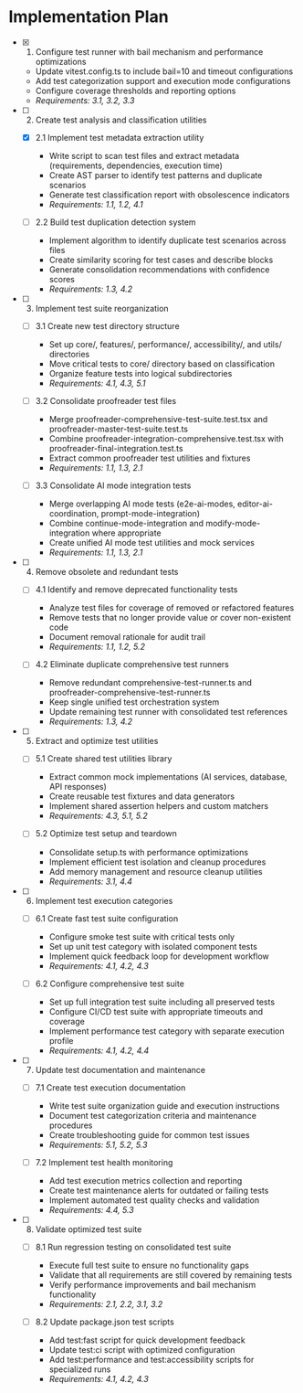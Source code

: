 # Implementation Plan

- [x] 1. Configure test runner with bail mechanism and performance optimizations
  - Update vitest.config.ts to include bail=10 and timeout configurations
  - Add test categorization support and execution mode configurations
  - Configure coverage thresholds and reporting options
  - _Requirements: 3.1, 3.2, 3.3_

- [ ] 2. Create test analysis and classification utilities
  - [x] 2.1 Implement test metadata extraction utility
    - Write script to scan test files and extract metadata (requirements, dependencies, execution time)
    - Create AST parser to identify test patterns and duplicate scenarios
    - Generate test classification report with obsolescence indicators
    - _Requirements: 1.1, 1.2, 4.1_

  - [ ] 2.2 Build test duplication detection system
    - Implement algorithm to identify duplicate test scenarios across files
    - Create similarity scoring for test cases and describe blocks
    - Generate consolidation recommendations with confidence scores
    - _Requirements: 1.3, 4.2_

- [ ] 3. Implement test suite reorganization
  - [ ] 3.1 Create new test directory structure
    - Set up core/, features/, performance/, accessibility/, and utils/ directories
    - Move critical tests to core/ directory based on classification
    - Organize feature tests into logical subdirectories
    - _Requirements: 4.1, 4.3, 5.1_

  - [ ] 3.2 Consolidate proofreader test files
    - Merge proofreader-comprehensive-test-suite.test.tsx and proofreader-master-test-suite.test.ts
    - Combine proofreader-integration-comprehensive.test.tsx with proofreader-final-integration.test.ts
    - Extract common proofreader test utilities and fixtures
    - _Requirements: 1.1, 1.3, 2.1_

  - [ ] 3.3 Consolidate AI mode integration tests
    - Merge overlapping AI mode tests (e2e-ai-modes, editor-ai-coordination, prompt-mode-integration)
    - Combine continue-mode-integration and modify-mode-integration where appropriate
    - Create unified AI mode test utilities and mock services
    - _Requirements: 1.1, 1.3, 2.1_

- [ ] 4. Remove obsolete and redundant tests
  - [ ] 4.1 Identify and remove deprecated functionality tests
    - Analyze test files for coverage of removed or refactored features
    - Remove tests that no longer provide value or cover non-existent code
    - Document removal rationale for audit trail
    - _Requirements: 1.1, 1.2, 5.2_

  - [ ] 4.2 Eliminate duplicate comprehensive test runners
    - Remove redundant comprehensive-test-runner.ts and proofreader-comprehensive-test-runner.ts
    - Keep single unified test orchestration system
    - Update remaining test runner with consolidated test references
    - _Requirements: 1.3, 4.2_

- [ ] 5. Extract and optimize test utilities
  - [ ] 5.1 Create shared test utilities library
    - Extract common mock implementations (AI services, database, API responses)
    - Create reusable test fixtures and data generators
    - Implement shared assertion helpers and custom matchers
    - _Requirements: 4.3, 5.1, 5.2_

  - [ ] 5.2 Optimize test setup and teardown
    - Consolidate setup.ts with performance optimizations
    - Implement efficient test isolation and cleanup procedures
    - Add memory management and resource cleanup utilities
    - _Requirements: 3.1, 4.4_

- [ ] 6. Implement test execution categories
  - [ ] 6.1 Create fast test suite configuration
    - Configure smoke test suite with critical tests only
    - Set up unit test category with isolated component tests
    - Implement quick feedback loop for development workflow
    - _Requirements: 4.1, 4.2, 4.3_

  - [ ] 6.2 Configure comprehensive test suite
    - Set up full integration test suite including all preserved tests
    - Configure CI/CD test suite with appropriate timeouts and coverage
    - Implement performance test category with separate execution profile
    - _Requirements: 4.1, 4.2, 4.4_

- [ ] 7. Update test documentation and maintenance
  - [ ] 7.1 Create test execution documentation
    - Write test suite organization guide and execution instructions
    - Document test categorization criteria and maintenance procedures
    - Create troubleshooting guide for common test issues
    - _Requirements: 5.1, 5.2, 5.3_

  - [ ] 7.2 Implement test health monitoring
    - Add test execution metrics collection and reporting
    - Create test maintenance alerts for outdated or failing tests
    - Implement automated test quality checks and validation
    - _Requirements: 4.4, 5.3_

- [ ] 8. Validate optimized test suite
  - [ ] 8.1 Run regression testing on consolidated test suite
    - Execute full test suite to ensure no functionality gaps
    - Validate that all requirements are still covered by remaining tests
    - Verify performance improvements and bail mechanism functionality
    - _Requirements: 2.1, 2.2, 3.1, 3.2_

  - [ ] 8.2 Update package.json test scripts
    - Add test:fast script for quick development feedback
    - Update test:ci script with optimized configuration
    - Add test:performance and test:accessibility scripts for specialized runs
    - _Requirements: 4.1, 4.2, 4.3_